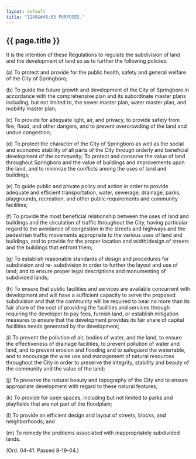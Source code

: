 ```yaml
---
layout: default 
title: "1240&#46;03 PURPOSES."
---
```


{{ page.title }}
----------------

It is the intention of these Regulations to regulate the subdivision of
land and the development of land so as to further the following
policies:

​(a) To protect and provide for the public health, safety and general
welfare of the City of Springboro;

​(b) To guide the future growth and development of the City of
Springboro in accordance with the comprehensive plan and its subordinate
master plans including, but not limited to, the sewer master plan, water
master plan, and mobility master plan;

​(c) To provide for adequate light, air, and privacy, to provide safety
from fire, flood, and other dangers, and to prevent overcrowding of the
land and undue congestion;

​(d) To protect the character of the City of Springboro as well as the
social and economic stability of all parts of the City through orderly
and beneficial development of the community; To protect and conserve the
value of land throughout Springboro and the value of buildings and
improvements upon the land, and to minimize the conflicts among the uses
of land and buildings;

​(e) To guide public and private policy and action in order to provide
adequate and efficient transportation, water, sewerage, drainage, parks,
playgrounds, recreation, and other public requirements and community
facilities;

​(f) To provide the most beneficial relationship between the uses of
land and buildings and the circulation of traffic throughout the City,
having particular regard to the avoidance of congestion in the streets
and highways and the pedestrian traffic movements appropriate to the
various uses of land and buildings, and to provide for the proper
location and width/design of streets and the buildings that enfront
them;

​(g) To establish reasonable standards of design and procedures for
subdivision and re- subdivision in order to further the layout and use
of land; and to ensure proper legal descriptions and monumenting of
subdivided lands;

​(h) To ensure that public facilities and services are available
concurrent with development and will have a sufficient capacity to serve
the proposed subdivision and that the community will be required to bear
no more than its fair share of the cost of providing the facilities and
services through requiring the developer to pay fees, furnish land, or
establish mitigation measures to ensure that the development provides
its fair share of capital facilities needs generated by the development;

​(i) To prevent the pollution of air, bodies of water, and the land, to
ensure the effectiveness of drainage facilities, to prevent pollution of
water and land, and to prevent erosion and flooding and to safeguard the
watertable, and to encourage the wise use and management of natural
resources throughout the City in order to preserve the integrity,
stability and beauty of the community and the value of the land;

​(j) To preserve the natural beauty and topography of the City and to
ensure appropriate development with regard to these natural features;

​(k) To provide for open spaces, including but not limited to parks and
playfields that are not part of the floodplain;

​(l) To provide an efficient design and layout of streets, blocks, and
neighborhoods; and

​(m) To remedy the problems associated with inappropriately subdivided
lands.

(Ord. 04-41. Passed 8-19-04.)
